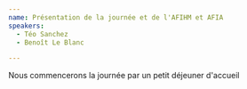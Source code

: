 ```yaml
---
name: Présentation de la journée et de l'AFIHM et AFIA
speakers:
  - Téo Sanchez
  - Benoît Le Blanc

---
```


Nous commencerons la journée par un petit déjeuner d'accueil 